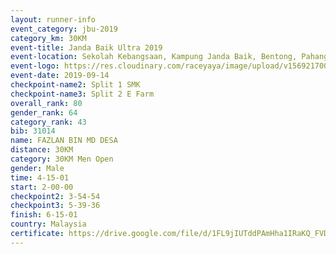 ```yaml
---
layout: runner-info 
event_category: jbu-2019 
category_km: 30KM 
event-title: Janda Baik Ultra 2019
event-location: Sekolah Kebangsaan, Kampung Janda Baik, Bentong, Pahang, Malaysia 
event-logo: https://res.cloudinary.com/raceyaya/image/upload/v1569217009/logo/janda-baik_vch1pc.jpg 
event-date: 2019-09-14 
checkpoint-name2: Split 1 SMK 
checkpoint-name3: Split 2 E Farm 
overall_rank: 80
gender_rank: 64
category_rank: 43
bib: 31014
name: FAZLAN BIN MD DESA
distance: 30KM
category: 30KM Men Open
gender: Male
time: 4-15-01
start: 2-00-00
checkpoint2: 3-54-54
checkpoint3: 5-39-36
finish: 6-15-01
country: Malaysia
certificate: https://drive.google.com/file/d/1FL9jIUTddPAmHha1IRaKQ_FVDTC2O_hS/view?usp=sharing
---
```

